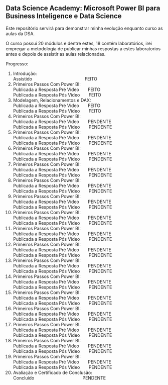 ## Data Science Academy: Microsoft Power BI para Business Inteligence e Data Science

Este repositório servirá para demonstrar minha evolução enquanto curso as aulas da DSA.  
  
O curso possui 20 módulos e dentre estes, 18 contém laboratórios, irei empregar a metodologia de publicar minhas respostas a estes laboratorios antes e depois de assistir as aulas relacionadas.  
  
Progresso:  
1. Introdução:  
Assistido&emsp;&emsp;&emsp;&emsp;&emsp;&emsp;&emsp;&emsp;&emsp;&emsp;&emsp;&emsp;FEITO  
2. Primeiros Passos Com Power BI:  
Publicada a Resposta Pré Video&emsp;&emsp;FEITO  
Publicada a Resposta Pós Video&emsp;&emsp;FEITO  
3. Modelagem, Relacionamentos e DAX:  
Publicada a Resposta Pré Video&emsp;&emsp;FEITO  
Publicada a Resposta Pós Video&emsp;&emsp;FEITO  
4. Primeiros Passos Com Power BI:  
Publicada a Resposta Pré Video&emsp;&emsp;PENDENTE  
Publicada a Resposta Pós Video&emsp;&emsp;PENDENTE  
5. Primeiros Passos Com Power BI:  
Publicada a Resposta Pré Video&emsp;&emsp;PENDENTE  
Publicada a Resposta Pós Video&emsp;&emsp;PENDENTE  
6. Primeiros Passos Com Power BI:  
Publicada a Resposta Pré Video&emsp;&emsp;PENDENTE  
Publicada a Resposta Pós Video&emsp;&emsp;PENDENTE  
7. Primeiros Passos Com Power BI:  
Publicada a Resposta Pré Video&emsp;&emsp;PENDENTE  
Publicada a Resposta Pós Video&emsp;&emsp;PENDENTE  
8. Primeiros Passos Com Power BI:  
Publicada a Resposta Pré Video&emsp;&emsp;PENDENTE  
Publicada a Resposta Pós Video&emsp;&emsp;PENDENTE  
9. Primeiros Passos Com Power BI:  
Publicada a Resposta Pré Video&emsp;&emsp;PENDENTE  
Publicada a Resposta Pós Video&emsp;&emsp;PENDENTE  
10. Primeiros Passos Com Power BI:  
Publicada a Resposta Pré Video&emsp;&emsp;PENDENTE  
Publicada a Resposta Pós Video&emsp;&emsp;PENDENTE  
11. Primeiros Passos Com Power BI:  
Publicada a Resposta Pré Video&emsp;&emsp;PENDENTE  
Publicada a Resposta Pós Video&emsp;&emsp;PENDENTE  
12. Primeiros Passos Com Power BI:  
Publicada a Resposta Pré Video&emsp;&emsp;PENDENTE  
Publicada a Resposta Pós Video&emsp;&emsp;PENDENTE  
13. Primeiros Passos Com Power BI:  
Publicada a Resposta Pré Video&emsp;&emsp;PENDENTE  
Publicada a Resposta Pós Video&emsp;&emsp;PENDENTE  
14. Primeiros Passos Com Power BI:  
Publicada a Resposta Pré Video&emsp;&emsp;PENDENTE  
Publicada a Resposta Pós Video&emsp;&emsp;PENDENTE  
15. Primeiros Passos Com Power BI:  
Publicada a Resposta Pré Video&emsp;&emsp;PENDENTE  
Publicada a Resposta Pós Video&emsp;&emsp;PENDENTE  
16. Primeiros Passos Com Power BI:  
Publicada a Resposta Pré Video&emsp;&emsp;PENDENTE  
Publicada a Resposta Pós Video&emsp;&emsp;PENDENTE  
17. Primeiros Passos Com Power BI:  
Publicada a Resposta Pré Video&emsp;&emsp;PENDENTE  
Publicada a Resposta Pós Video&emsp;&emsp;PENDENTE  
18. Primeiros Passos Com Power BI:  
Publicada a Resposta Pré Video&emsp;&emsp;PENDENTE  
Publicada a Resposta Pós Video&emsp;&emsp;PENDENTE  
19. Primeiros Passos Com Power BI:  
Publicada a Resposta Pré Video&emsp;&emsp;PENDENTE  
Publicada a Resposta Pós Video&emsp;&emsp;PENDENTE  
20. Avaliação e Certificado de Conclusão:  
Concluído&emsp;&emsp;&emsp;&emsp;&emsp;&emsp;&emsp;&emsp;&emsp;&emsp;&emsp;PENDENTE  
